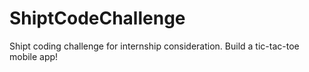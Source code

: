 # ShiptCodeChallenge
Shipt coding challenge for internship consideration. Build a tic-tac-toe mobile app!
